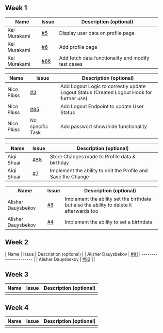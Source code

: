 ## Week 1

| Name         | Issue                                                         | Description (optional)                             |
| ------------ | ------------------------------------------------------------- | -------------------------------------------------- |
| Kei Murakami | [#5](https://github.com/sopra-fs24-group-6/Client/issues/5)   | Display user data on profile page                  |
| Kei Murakami | [#6](https://github.com/sopra-fs24-group-6/Client/issues/6)   | Add profile page                                   |
| Kei Murakami | [#86](https://github.com/sopra-fs24-group-6/Server/issues/86) | Add fetch data functionality and modify test cases |

| Name         | Issue                                                         | Description (optional)                             |
| ------------ | ------------------------------------------------------------- | -------------------------------------------------- |
| Nico Plüss | [#3](https://github.com/sopra-fs24-group-6/Client/issues/3) | Add Logout Logic to correctly update Logout Status (Created Logout Hook for further use) |
| Nico Plüss | [#85](https://github.com/sopra-fs24-group-6/Server/issues/85) | Add Logout Endpoint to update User Status |
| Nico Plüss | No specific Task | Add passwort show/hide functionality |
| | | |

| Name       | Issue                                                         | Description (optional)                                        |
|------------|---------------------------------------------------------------|---------------------------------------------------------------|
| Aiqi Shuai | [#88](https://github.com/sopra-fs24-group-6/Server/issues/88) | Store Changes made to Profile data & birthday                 |
| Aiqi Shuai | [#7](https://github.com/sopra-fs24-group-6/Client/issues/7)   | Implement the ability to edit the Profile and Save the Change |

| Name               | Issue                                                       | Description (optional)                                        |
|--------------------|-------------------------------------------------------------|---------------------------------------------------------------|
| Alisher Dauysbekov | [#8](https://github.com/sopra-fs24-group-6/Client/issues/8) | Implement the ability set the birthdate but also the ability to delete it afterwards too                 |
| Alisher Dauysbekov | [#4](https://github.com/sopra-fs24-group-6/Client/issues/4) | Implement the ability to set a birthdate |


## Week 2

| Name | Issue | Description (optional) |
| Alisher Dauysbekov | [#91](https://github.com/sopra-fs24-group-6/Server/issues/91) | ---------------------- |
| Alisher Dauysbekov | [#92](https://github.com/sopra-fs24-group-6/Server/issues/92)      |                        |

## Week 3

| Name | Issue | Description (optional) |
| ---- | ----- | ---------------------- |
|      |       |                        |

## Week 4

| Name | Issue | Description (optional) |
| ---- | ----- | ---------------------- |
|      |       |                        |
